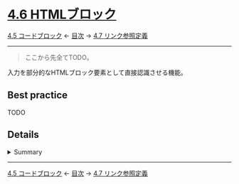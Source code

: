 # [4.6 HTMLブロック](https://higuma.github.io/github-flabored-markdown/#html-blocks)

[4.5 コードブロック](fenced-code-blocks.md)
← [目次](index.md) →
[4.7 リンク参照定義](link-reference-definitions.md)

------------------------------------------------------------------------

> ここから先全てTODO。

入力を部分的なHTMLブロック要素として直接認識させる機能。

## Best practice

TODO

## Details

<details>
<summary>Summary</summary>
GFMでは全部で7通りの仕様を用意しているが、処理実装により扱いがかなり異なる。

> 以下TODO

> サポート状況を実際に確認するため[GFM implementation checker](https://github.com/higuma/gfm-implementation-checker)を作成した。

GitHubでもこれら全てを仕様書通りには処理しておらず、異なる出力結果がたくさんある。

</details>

------------------------------------------------------------------------

[4.5 コードブロック](fenced-code-blocks.md)
← [目次](index.md) →
[4.7 リンク参照定義](link-reference-definitions.md)

[ATX]: https://en.wikipedia.org/wiki/Aaron_Swartz#atx
[ATX headings]: #42-atx-headings
[コードフェンス]: https://higuma.github.io/github-flabored-markdown/#code-fence
[CommonMark]: https://commonmark.org/
[info string]: https://higuma.github.io/github-flabored-markdown/#info-string
[Markdown]: https://ja.wikipedia.org/wiki/Markdown
[Setext]: https://en.wikipedia.org/wiki/Setext
[Setext heading]: #43-setext-headings
[インデント方式コードブロック]: #44-indented-code-blocks
[インライン]: inlines.md
[コードフェンス]: https://higuma.github.io/github-flabored-markdown/#code-fence
[シンタックスハイライト]: https://ja.wikipedia.org/シンタックスハイライト
[フェンスドコードブロック]: #45-fenced-code-blocks
[リスト]: lists.md
[リンク]: https://higuma.github.io/github-flabored-markdown/#links
[リンク参照定義]: https://higuma.github.io/github-flabored-markdown/#link-reference-definition
[リンクラベル]: https://higuma.github.io/github-flabored-markdown/#link-label
[リンク先]: https://higuma.github.io/github-flabored-markdown/#link-destination
[リンクタイトル]: https://higuma.github.io/github-flabored-markdown/#link-title
[パラグラフ]: #48-paragraphs
[空行]: #49-blank-lines
[空白文字]: https://higuma.github.io/github-flabored-markdown/#whitespace-character
[正規表現]: https://deeloper.mozilla.org/ja/docs/Web/JavaScript/Guide/Regular_Expressions
[見出し]: #42-atx-headings
